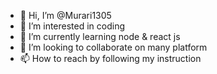 - 👋 Hi, I’m @Murari1305
- 👀 I’m interested in coding
- 🌱 I’m currently learning node & react js
- 💞️ I’m looking to collaborate on many platform
- 📫 How to reach by following my instruction

<!---
Murari1305/Murari1305 is a ✨ special ✨ repository because its `README.md` (this file) appears on your GitHub profile.
You can click the Preview link to take a look at your changes.
--->
